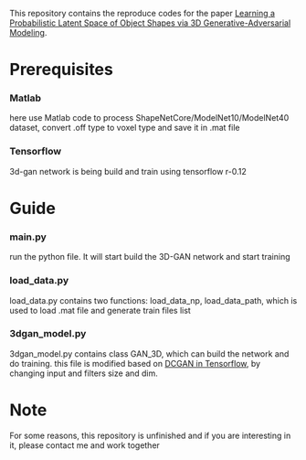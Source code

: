 This repository contains the reproduce codes for the paper [Learning a Probabilistic Latent Space of Object Shapes 
via 3D Generative-Adversarial Modeling](http://3dgan.csail.mit.edu/). 


# Prerequisites
### Matlab
here use Matlab code to process ShapeNetCore/ModelNet10/ModelNet40 dataset, convert .off type to voxel type and save it in .mat file
### Tensorflow
3d-gan network is being build and train using tensorflow r-0.12

# Guide

### main.py
run the python file. It will start build the 3D-GAN network and start training

### load_data.py
load_data.py contains two functions: load_data_np, load_data_path, which is used to load .mat file and generate train files list

### 3dgan_model.py
3dgan_model.py contains class GAN_3D, which can build the network and do training.
this file is modified based on [DCGAN in Tensorflow](https://github.com/carpedm20/DCGAN-tensorflow), by changing input and filters size and dim.


# Note
For some reasons, this repository is unfinished and if you are interesting in it, please contact me and work together
